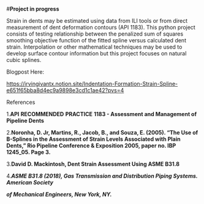 #**Project in progress**

Strain in dents may be estimated using data from ILI tools or from direct measurement of dent deformation contours (API 1183). This python project consists of testing relationship between the penalized sum of squares smoothing objective function of the fitted spline versus calculated dent strain. Interpolation or other mathematical techniques may be used to develop surface contour information but this project focuses on natural cubic splines.

Blogpost Here:

https://irvingivantx.notion.site/Indentation-Formation-Strain-Spline-e651f65bba8d4ec9a9898e3cd1c1ae42?pvs=4

References

1.**API** **RECOMMENDED** **PRACTICE** **1183 - Assessment and Management of Pipeline Dents**

2.**Noronha, D. Jr, Martins, R., Jacob, B., and Souza, E. (2005). “The Use of B-Splines in the Assessment of Strain Levels Associated with Plain Dents,” Rio Pipeline Conference & Exposition 2005, paper no. IBP 1245_05. Page 3.**

3.**David D. Mackintosh, Dent Strain Assessment Using ASME B31.8**

4.***ASME B31.8 (2018), Gas Transmission and Distribution Piping Systems. American Society***

***of Mechanical Engineers, New York, NY.***
